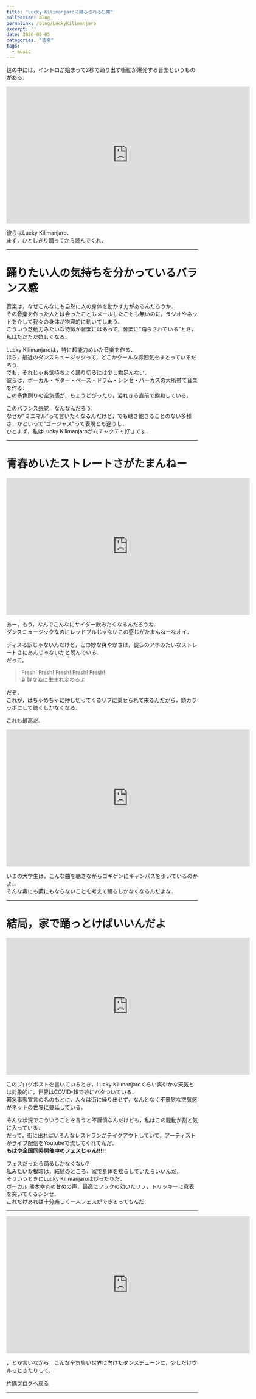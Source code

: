 ```yaml
---
title: "Lucky Kilimanjaroに踊らされる日常"
collection: blog
permalink: /blog/LuckyKilimanjaro
excerpt: ''
date: 2020-05-05
categories: "音楽"
tags:
  - music
---
```


世の中には，イントロが始まって2秒で踊り出す衝動が爆発する音楽というものがある．

<iframe width="640" height="360" src="https://www.youtube.com/embed/LYe5Vyyv6VM" frameborder="0" allow="accelerometer; autoplay; encrypted-media; gyroscope; picture-in-picture" allowfullscreen></iframe>

彼らはLucky Kilimanjaro．  
まず，ひとしきり踊ってから読んでくれ．

---

# 踊りたい人の気持ちを分かっているバランス感

音楽は，なぜこんなにも自然に人の身体を動かす力があるんだろうか．  
その音楽を作った人とは会ったこともメールしたことも無いのに，ラジオやネットを介して我々の身体が物理的に動いてしまう．  
こういう念動力みたいな特徴が音楽にはあって，音楽に"踊らされている"とき，私はただただ嬉しくなる．

Lucky Kilimanjaroは，特に超能力めいた音楽を作る．  
ほら，最近のダンスミュージックって，どこかクールな雰囲気をまとっているだろう．  
でも，それじゃあ気持ちよく踊り切るには少し物足んない．  
彼らは，ボーカル・ギター・ベース・ドラム・シンセ・パーカスの大所帯で音楽を作る．  
この多色刷りの空気感が，ちょうどぴったり，溢れきる直前で飽和している．  

このバランス感覚，なんなんだろう．  
なぜか"ミニマル"って言いたくなるんだけど，でも聴き飽きることのない多様さ，かといって"ゴージャス"って表現とも違うし．  
ひとまず，私はLucky Kilimanjaroがムチャクチャ好きです．

---

# 青春めいたストレートさがたまんねー

<iframe width="640" height="360" src="https://www.youtube.com/embed/KbvWtiPOLyA" frameborder="0" allow="accelerometer; autoplay; encrypted-media; gyroscope; picture-in-picture" allowfullscreen></iframe>

あー，もう，なんでこんなにサイダー飲みたくなるんだろうね．  
ダンスミュージックなのにレッドブルじゃないこの感じがたまんねーなオイ．  

ディスる訳じゃないんだけど，この妙な爽やかさは，彼らのアホみたいなストレートさにあんじゃないかと睨んでいる．  
だって，

> Fresh! Fresh! Fresh! Fresh! Fresh!  
> 新鮮な姿に生まれ変わるよ  

だぞ．  
これが，はちゃめちゃに押し切ってくるリフに乗せられて来るんだから，頭カラッポにして聴くしかなくなる．  

これも最高だ.

<iframe width="640" height="360" src="https://www.youtube.com/embed/0lpgYMMupVA" frameborder="0" allow="accelerometer; autoplay; encrypted-media; gyroscope; picture-in-picture" allowfullscreen></iframe>

いまの大学生は，こんな曲を聴きながらゴキゲンにキャンパスを歩いているのかよ...  
そんな毒にも薬にもならないことを考えて踊るしかなくなるんだよな．

---

# 結局，家で踊っとけばいいんだよ

<iframe width="640" height="360" src="https://www.youtube.com/embed/WImCkPUEBmU" frameborder="0" allow="accelerometer; autoplay; encrypted-media; gyroscope; picture-in-picture" allowfullscreen></iframe>

このブログポストを書いているとき，Lucky Kilimanjaroくらい爽やかな天気とは対象的に，世界はCOVID-19で妙にバタついている．  
緊急事態宣言の名のもとに，人々は街に繰り出せず，なんとなく不景気な空気感がネットの世界に蔓延している．  

そんな状況でこういうことを言うと不謹慎なんだけども，私はこの騒動が割と気に入っている．  
だって，街に出ればいろんなレストランがテイクアウトしていて，アーティストがライブ配信をYoutubeで流してくれてんだ．  
**もはや全国同時開催中のフェスじゃん!!!!!**

フェスだったら踊るしかなくない?  
私みたいな根暗は，結局のところ，家で身体を揺らしていたらいいんだ．  
そういうときにLucky Kilimanjaroはぴったりだ．  
ボーカル 熊木幸丸の甘めの声，最高にフックの効いたリフ，トリッキーに意表を突いてくるシンセ．  
これだけあれば十分楽しく一人フェスができるってもんだ．

---

<iframe width="640" height="360" src="https://www.youtube.com/embed/C5SHFXA9tdA" frameborder="0" allow="accelerometer; autoplay; encrypted-media; gyroscope; picture-in-picture" allowfullscreen></iframe>

，とか言いながら，こんな辛気臭い世界に向けたダンスチューンに，少しだけウルっときたりして．

[片隅ブログへ戻る](/blog/)

---

<script src="https://utteranc.es/client.js"
        repo="ishibaki/ishibaki.github.io"
        issue-term="title"
        theme="github-light"
        crossorigin="anonymous"
        async>
</script>
